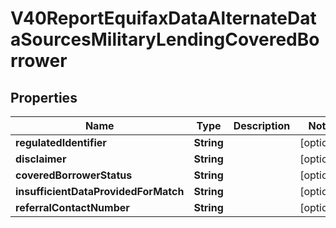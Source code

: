 

# V40ReportEquifaxDataAlternateDataSourcesMilitaryLendingCoveredBorrower


## Properties

| Name | Type | Description | Notes |
|------------ | ------------- | ------------- | -------------|
|**regulatedIdentifier** | **String** |  |  [optional] |
|**disclaimer** | **String** |  |  [optional] |
|**coveredBorrowerStatus** | **String** |  |  [optional] |
|**insufficientDataProvidedForMatch** | **String** |  |  [optional] |
|**referralContactNumber** | **String** |  |  [optional] |



